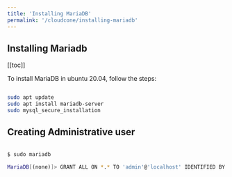 ```yaml
---
title: 'Installing MariaDB'
permalink: '/cloudcone/installing-mariadb'
---
```


## Installing Mariadb

[[toc]]

To install MariaDB in ubuntu 20.04, follow the steps:

```bash

sudo apt update
sudo apt install mariadb-server
sudo mysql_secure_installation

```

## Creating Administrative user

```bash

$ sudo mariadb

MariaDB[(none)]> GRANT ALL ON *.* TO 'admin'@'localhost' IDENTIFIED BY 'password' WITH GRANT OPTION;

```
